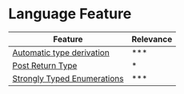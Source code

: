# Language Feature

| Feature                                         | Relevance |
|-------------------------------------------------|-----------|
| [Automatic type derivation](./2.1-auto-type)    | ***       | 
| [Post Return Type](./2.2-post-return-type)      | *         | 
| [Strongly Typed Enumerations](./2.3-typed-enum) | ***       | 

